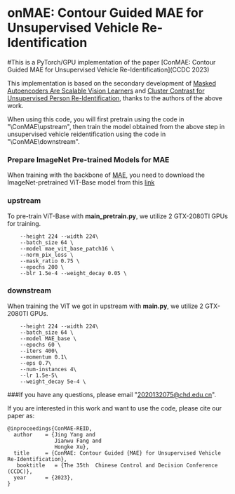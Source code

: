 # onMAE: Contour Guided MAE for Unsupervised Vehicle Re-Identification
#This is a PyTorch/GPU implementation of the paper [ConMAE: Contour Guided MAE for Unsupervised Vehicle Re-Identification](CCDC 2023)

This implementation is based on the secondary development of [Masked Autoencoders Are Scalable Vision Learners](https://arxiv.org/abs/2111.06377) and [Cluster Contrast for Unsupervised Person Re-Identification](https://arxiv.org/abs/2103.11568), thanks to the authors of the above work.

When using this code, you will first pretrain using the code in "\ConMAE\upstream", then train the model obtained from the above step in unsupervised vehicle reidentification using the code in "\ConMAE\downstream".

### Prepare ImageNet Pre-trained Models for MAE
When training with the backbone of [MAE](https://arxiv.org/abs/2111.06377), you need to download the ImageNet-pretrained ViT-Base model from this [link](https://dl.fbaipublicfiles.com/mae/pretrain/mae_pretrain_vit_base.pth) 

### upstream
To pre-train ViT-Base with **main_pretrain.py**, we utilize 2 GTX-2080TI GPUs for training.
``` 
    --height 224 --width 224\
    --batch_size 64 \
    --model mae_vit_base_patch16 \
    --norm_pix_loss \
    --mask_ratio 0.75 \
    --epochs 200 \
    --blr 1.5e-4 --weight_decay 0.05 \
```
### downstream
When training the ViT we got in upstream with **main.py**, we utilize 2 GTX-2080TI GPUs.
``` 
    --height 224 --width 224\
    --batch_size 64 \
    --model MAE_base \
    --epochs 60 \
    --iters 400\
    --momentum 0.1\
    --eps 0.7\
    --num-instances 4\
    --lr 1.5e-5\
    --weight_decay 5e-4 \
```
###If you have any questions, please email "2020132075@chd.edu.cn".


If you are interested in this work and want to use the code, please cite our paper as:

```
@inproceedings{ConMAE-REID,
  author    = {Jing Yang and
               Jianwu Fang and
               Hongke Xu},
  title     = {ConMAE: Contour Guided {MAE} for Unsupervised Vehicle Re-Identification},
   booktitle   = {The 35th  Chinese Control and Decision Conference (CCDC)},
  year      = {2023},
}
```
